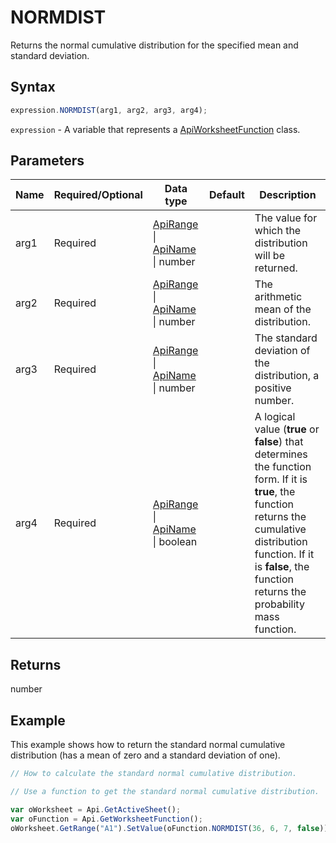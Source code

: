 # NORMDIST

Returns the normal cumulative distribution for the specified mean and standard deviation.

## Syntax

```javascript
expression.NORMDIST(arg1, arg2, arg3, arg4);
```

`expression` - A variable that represents a [ApiWorksheetFunction](../ApiWorksheetFunction.md) class.

## Parameters

| **Name** | **Required/Optional** | **Data type** | **Default** | **Description** |
| ------------- | ------------- | ------------- | ------------- | ------------- |
| arg1 | Required | [ApiRange](../../ApiRange/ApiRange.md) \| [ApiName](../../ApiName/ApiName.md) \| number |  | The value for which the distribution will be returned. |
| arg2 | Required | [ApiRange](../../ApiRange/ApiRange.md) \| [ApiName](../../ApiName/ApiName.md) \| number |  | The arithmetic mean of the distribution. |
| arg3 | Required | [ApiRange](../../ApiRange/ApiRange.md) \| [ApiName](../../ApiName/ApiName.md) \| number |  | The standard deviation of the distribution, a positive number. |
| arg4 | Required | [ApiRange](../../ApiRange/ApiRange.md) \| [ApiName](../../ApiName/ApiName.md) \| boolean |  | A logical value (**true** or **false**) that determines the function form. If it is **true**, the function returns the cumulative distribution function. If it is **false**, the function returns the probability mass function. |

## Returns

number

## Example

This example shows how to return the standard normal cumulative distribution (has a mean of zero and a standard deviation of one).

```javascript editor-xlsx
// How to calculate the standard normal cumulative distribution.

// Use a function to get the standard normal cumulative distribution.

var oWorksheet = Api.GetActiveSheet();
var oFunction = Api.GetWorksheetFunction();
oWorksheet.GetRange("A1").SetValue(oFunction.NORMDIST(36, 6, 7, false));
```

